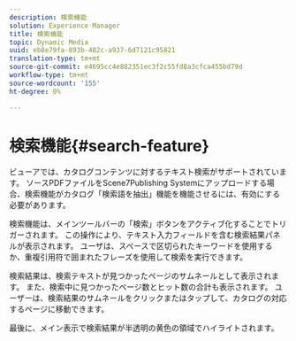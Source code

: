 ```yaml
---
description: 検索機能
solution: Experience Manager
title: 検索機能
topic: Dynamic Media
uuid: eb8e79fa-893b-402c-a937-6d7121c95821
translation-type: tm+mt
source-git-commit: e4695cc4e882351ec3f2c55fd8a3cfca455bd79d
workflow-type: tm+mt
source-wordcount: '155'
ht-degree: 0%

---
```



# 検索機能{#search-feature}

ビューアでは、カタログコンテンツに対するテキスト検索がサポートされています。 ソースPDFファイルをScene7Publishing Systemにアップロードする場合、検索機能がカタログ「検索語を抽出」機能を機能させるには、有効にする必要があります。

検索機能は、メインツールバーの「検索」ボタンをアクティブ化することでトリガーされます。 この操作により、テキスト入力フィールドを含む検索結果パネルが表示されます。 ユーザは、スペースで区切られたキーワードを使用するか、重複引用符で囲まれたフレーズを使用して検索を実行できます。

検索結果は、検索テキストが見つかったページのサムネールとして表示されます。 また、検索中に見つかったページ数とヒット数の合計も表示されます。 ユーザーは、検索結果のサムネールをクリックまたはタップして、カタログの対応するページに移動できます。

最後に、メイン表示で検索結果が半透明の黄色の領域でハイライトされます。
